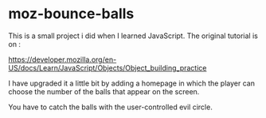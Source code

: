 # moz-bounce-balls

This is a small project i did when I learned JavaScript.
The original tutorial is on :

https://developer.mozilla.org/en-US/docs/Learn/JavaScript/Objects/Object_building_practice

  I have upgraded it a little bit by adding a homepage in which the player can choose the number of the balls 
that appear on the screen.

You have to catch the balls with the user-controlled evil circle.
